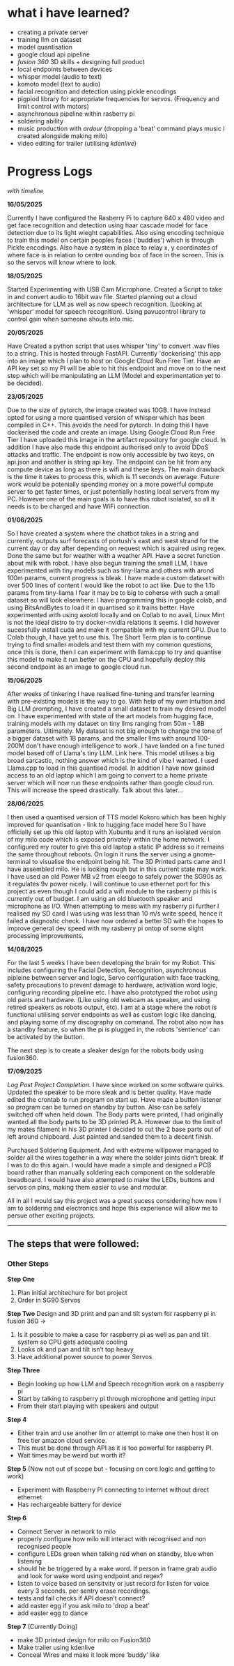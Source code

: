 # what i have learned?

- creating a private server
- training llm on dataset
- model quantisation 
- google cloud api pipeline
- _fusion 360_ 3D skills + designing full product
- local endpoints between devices
- whisper model (audio to text)
- komoto model (text to audio)
- facial recognition and detection using pickle encodings
- pigpiod library for appropriate frequencies for servos. (Frequency and limit control with motors)
- asynchronous pipeline within rasberry pi
- soldering ability
- music production with _ardour_ (dropping a 'beat' command plays music I created alongside making milo)
- video editing for trailer (utilising _kdenlive_)


# Progress Logs
_with timeline_


**16/05/2025** 

Currently I have configured the Rasberry Pi to capture 640 x 480 video and get face recognition and detection using haar cascade model for face detection due to its light wieght capabilities. Also using encoding technique to train this model on certain peoples faces ('buddies') which is through Pickle encodings. Also have a system in place to relay x, y coordinates of where face is in relation to centre ounding box of face in the screen. This is so the servos will know where to look.

**18/05/2025** 

Started Experimenting with USB Cam Microphone. Created a Script to take in and convert audio to 16bit wav file. Started planning out a cloud architecture for LLM as well as now speech recognition. (Looking at 'whisper' model for speech recognition). Using pavucontrol library to control gain when someone shouts into mic.

**20/05/2025** 

Have Created a python script that uses whisper 'tiny' to convert .wav files to a string. This is hosted through FastAPI. Currently 'dockerising' this app into an image which I plan to host on Google Cloud Run Free Tier. Have an API key set so my PI will be able to hit this endpoint and move on to the next step which will be manipulating an LLM (Model and experimentation yet to be decided).

**23/05/2025** 

Due to the size of pytorch, the image created was 10GB. I have instead opted for using a more quantised version of whisper which has been compiled in C++. This avoids the need for pytorch. In doing this I have dockerised the code and create an image. Using Google Cloud Run Free Tier I have uploaded this image in the artifact repository for google cloud. In addition I have also made this endpoint authorised only to avoid DDoS attacks and traffic. The endpoint is now only accessible by two keys, on api.json and another is string api key.
The endpoint can be hit from any compute device as long as there is wifi and these keys. The main drawback is the time it takes to process this, which is 11 seconds on average. Future work would be potenially spending money on a more powerful compute server to get faster times, or just potentially hosting local servers from my PC. However one of the main goals is to have this robot isolated, so all it needs is to be charged and have WiFi connection.

**01/06/2025**

So I have created a system where the chatbot takes in a string and currently, outputs surf forecasts of portush's east and west strand for the current day or day after depending on request which is aquired using regex. Done the same but for weather with a weather API. Have a secret function about milk with robot.
I have also begun training the small LLM, I have experimented with tiny models such as tiny-llama and others with arond 100m params, current progress is bleak. I have made a custom dataset with over 500 lines of content I would like the robot to act like. Due to the 1.1b params from tiny-llama I fear it may be to big to coherse with such a small dataset so will look elsewhere.
I have programming this in google colab, and using BitsAndBytes to load it in quantised so it trains better. Have experimented with using axolotl locally and on Collab to no avail, Linux Mint is not the ideal distro to try docker-nvidia relations it seems. I did however sucessfully install cuda and make it compatible with my current GPU. Due to Colab though, I have yet to use this.
The Short Term plan is to continue trying to find smaller models and test them with my common questions, once this is done, then I can experiment with llama.cpp to try and quantise this model to make it run better on the CPU and hopefully deploy this second endpoint as an image to google cloud run.

**15/06/2025**

After weeks of tinkering I have realised fine-tuning and transfer learning with pre-existing models is the way to go. With help of my own intuition and Big LLM prompting, I have created a small dataset to train my desired model on.
I have experimented with state of the art models from hugging face, training models with my dataset on tiny llms ranging from 50m - 1.8B parameters. Ultimately. My dataset is not big enough to change the tone of a bigger dataset with 1B params, and the smaller llms with around 100-200M don't have enough intelligence to work. I have landed on a fine tuned model based off of Llama's tiny LLM. Link here. This model utilises a big broad sarcastic, nothing answer which is the kind of vibe I wanted.
I used Llama.cpp to load in this quantised model.
In addition I have now gained access to an old laptop which I am going to convert to a home private server which will now run these endpoints rather than google cloud run. This will increase the speed drastically. Talk about this later...

**28/06/2025**

I then used a quantised version of TTS model Kokoro which has been highly improved for quantisation - link to hugging face model here
So I have officially set up this old laptop with Xubuntu and it runs an isolated version of my milo code which is exposed privately within the home network. I configured my router to give this old laptop a static IP address so it remains the same throughout reboots. On login it runs the server using a gnome-terminal to visualise the endpoint being hit.
The 3D Printed parts came and I have assembled milo. He is looking rough but in this current state may work. I have used an old Power MB v2 from eleego to safely power the SG90s as it regulates 9v power nicely. I will continue to use ethernet port for this project as even though I could add a wifi module to the rasberry pi this is currently out of budget. I am using an old bluetooth speaker and microphone as I/O.
When attempting to mess with my rasberry pi further I realised my SD card I was using was less than 10 m/s write speed, hence it failed a diagnostic check. I have now ordered a better SD with the hopes to improve general dev speed with my rasberry pi ontop of some slight processing improvements.

**14/08/2025**

For the last 5 weeks I have been developing the brain for my Robot. This includes configuring the Facial Detection, Recognition, asynchronous pipleine between server and logic, Servo configuration with face tracking, safety precautions to prevent damage to hardware, activation word logic, configuring recording pipeline etc.
I have also prototyped the robot using old parts and hardware. (Like using old webcam as speaker, and using retired speakers as robots output, etc).
I am at a stage where the robot is functional utilising server endpoints as well as custom logic like dancing, and playing some of my discography on command. The robot also now has a standby feature, so when the pi is plugged in, the robots 'sentience' can be activated by the button.

The next step is to create a sleaker design for the robots body using fusion360.

**17/09/2025**

*Log Post Project Completion.* 
I have since worked on some software quirks. Updated the speaker to be more sleak and is better quality. Have made edited the crontab to run program on start up. Have made a button listener so program can be turned on standby by button. Also can be safely switched off when held down. The Body parts were printed, I had originally wanted all the body parts to be 3D printed PLA. However due to the limit of my mates filament in his 3D printer I decided to cut the 2 base parts out of left around chipboard. Just painted and sanded them to a decent finish.

Purchased Soldering Equipment. And with extreme willpower managed to solder all the wires together in a way where the solder joints didn't break. If I was to do this again. I would have made a simple and designed a PCB board rather than manually soldering each component on the solderable breadboard. I would have also attempted to make the LEDs, buttons and servos on pins, making them easier to use and modular.

All in all I would say this project was a great sucess considering how new I am to soldering and electronics and hope this experience will allow me to persue other exciting projects.

---

## The steps that were followed:

### Other Steps

**Step One**
1. Plan initial architechure for bot project
2. Order in SG90 Servos

**Step Two** 
Design and 3D print and pan and tilt system for raspberry pi in fusion 360 ->
1. Is it possible to make a case for raspberry pi as well as pan and tilt system so CPU gets adequate cooling
2. Looks ok and pan and tilt isn’t top heavy
3. Have additional power source to power Servos

**Step Three**
- Begin looking up how LLM and Speech recognition work on a raspberry pi
- Start by talking to raspberry pi through microphone and getting input
- From their start playing with speakers and output

**Step 4** 
- Either train and use another llm or attempt to make one then host it on free tier amazon cloud service. 
- This must be done through API as it is too powerful for raspberry PI. 
- Wait times may be weird but worth it?

**Step 5** (Now not out of scope but - focusing on core logic and getting to work)
- Experiment with Raspberry PI connecting to internet without direct ethernet
- Has rechargeable battery for device

**Step 6** 
- Connect Server in network to milo 
- properly configure how milo will interact with recognised and non recognised people 
- configure LEDs green when talking red when on standby, blue when listening 
- should he be triggered by a wake word. If person in frame grab audio and look for wake word using endpoint and regex?
- listen to voice based on sensitvity or just record for listen for voice every 3 seconds. per sentry erase recordings. 
- tests and fail checks if API doesn't connect? 
- add easter egg if you ask milo to 'drop a beat' 
- add easter egg to dance 
  
**Step 7** (Currently Doing)
- make 3D printed design for milo on Fusion360
- Make trailer using kdenlive
- Conceal Wires and make it look more ‘buddy’ like
